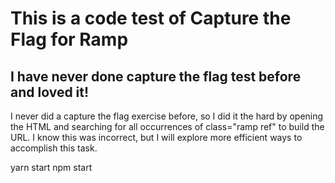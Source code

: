 # This is a code test of Capture the Flag for Ramp

## I have never done capture the flag test before and loved it! 

I never did a capture the flag exercise before, so I did it the hard by 
opening the HTML and searching for all occurrences of class="ramp ref"
to build the URL. I know this was incorrect, but I will explore
more efficient ways to accomplish this task.

yarn start 
npm start